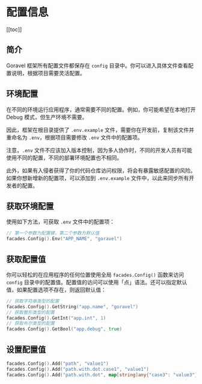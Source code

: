 # 配置信息

[[toc]]

## 简介

Goravel 框架所有配置文件都保存在 `config` 目录中。你可以进入具体文件查看配置说明，根据项目需要灵活配置。

## 环境配置

在不同的环境运行应用程序，通常需要不同的配置。例如，你可能希望在本地打开 Debug 模式，但生产环境不需要。

因此，框架在根目录提供了 `.env.example` 文件，需要你在开发前，复制该文件并重命名为 `.env`，根据项目需要修改 `.env` 文件中的配置项。

注意，`.env` 文件不应该加入版本控制，因为多人协作时，不同的开发人员有可能使用不同的配置，不同的部署环境配置也不相同。

此外，如果有入侵者获得了你的代码仓库访问权限，将会有暴露敏感配置的风险。如果你想新增新的配置项，可以添加到 `.env.example` 文件中，以此来同步所有开发者的配置。

## 获取环境配置

使用如下方法，可获取 `.env` 文件中的配置项：

```go
// 第一个参数为配置键，第二个参数为默认值
facades.Config().Env("APP_NAME", "goravel")
```

## 获取配置值

你可以轻松的在应用程序的任何位置使用全局 `facades.Config()` 函数来访问 `config` 目录中的配置值。配置值的访问可以使用「点」语法。还可以指定默认值，如果配置选项不存在，则返回默认值：

```go
// 获取字符串类型的配置
facades.Config().GetString("app.name", "goravel")
// 获取整形类型的配置
facades.Config().GetInt("app.int", 1)
// 获取布尔类型的配置
facades.Config().GetBool("app.debug", true)
```

## 设置配置值

```go
facades.Config().Add("path", "value1")
facades.Config().Add("path.with.dot.case1", "value1")
facades.Config().Add("path.with.dot", map[string]any{"case3": "value3"})
```

<CommentService/>